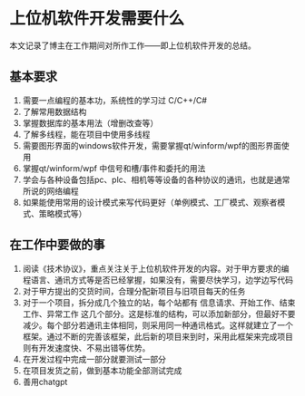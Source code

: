 # 上位机软件开发需要什么
本文记录了博主在工作期间对所作工作——即上位机软件开发的总结。

## 基本要求
1. 需要一点编程的基本功，系统性的学习过 C/C++/C#
2. 了解常用数据结构
3. 掌握数据库的基本用法（增删改查等）
4. 了解多线程，能在项目中使用多线程
5. 需要图形界面的windows软件开发，需要掌握qt/winform/wpf的图形界面使用
6. 掌握qt/winform/wpf 中信号和槽/事件和委托的用法
7. 学会与各种设备包括pc、plc、相机等等设备的各种协议的通讯，也就是通常所说的网络编程
8. 如果能使用常用的设计模式来写代码更好（单例模式、工厂模式、观察者模式、策略模式等）
   
## 在工作中要做的事
1. 阅读《技术协议》，重点关注关于上位机软件开发的内容。对于甲方要求的编程语言、通讯方式等是否已经掌握，如果没有，需要尽快学习，边学边写代码
2. 对于甲方提出的交货时间，合理分配新项目与旧项目每天的任务
3. 对于一个项目，拆分成几个独立的站，每个站都有 信息请求、开始工作、结束工作、异常工作 这几个部分。这是标准的结构，可以添加新部分，但最好不要减少。每个部分若通讯主体相同，则采用同一种通讯格式。这样就建立了一个框架。通过不断的完善该框架，此后新的项目来到时，采用此框架来完成项目则有开发速度快、不易出错等优势。
4. 在开发过程中完成一部分就要测试一部分
5. 在项目发货之前，做到基本功能全部测试完成
6. 善用chatgpt
